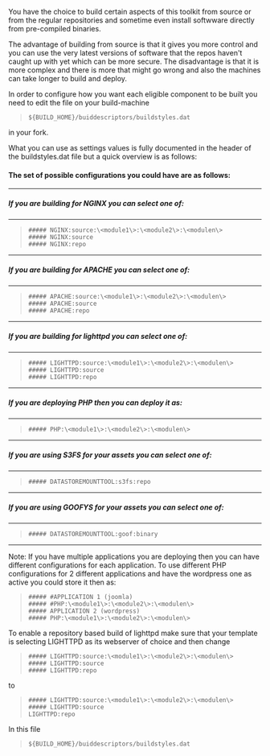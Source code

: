 You have the choice to build certain aspects of this toolkit from source or from the regular repositories and sometime even install softwware directly from pre-compiled binaries.   

The advantage of building from source is that it gives you more control and you can use the very latest versions of software that the repos haven't caught up with yet which can be more secure. The disadvantage is that it is more complex and there is more that might go wrong and also the machines can take longer to build and deploy. 

In order to configure how you want each eligible component to be built you need to edit the file on your build-machine  

>     ${BUILD_HOME}/buiddescriptors/buildstyles.dat 

in your fork.

What you can use as settings values is fully documented in the header of the buildstyles.dat file but a quick overview is as follows:

#### The set of possible configurations you could have are as follows:
-----
##### If you are building for NGINX you can select one of:
-----
>     ##### NGINX:source:\<module1\>:\<module2\>:\<modulen\>
>     ##### NGINX:source
>     ##### NGINX:repo
-----
##### If you are building for APACHE you can select one of:
-----
>     ##### APACHE:source:\<module1\>:\<module2\>:\<modulen\>
>     ##### APACHE:source
>     ##### APACHE:repo
-----
##### If you are building for lighttpd you can select one of:
-----
>     ##### LIGHTTPD:source:\<module1\>:\<module2\>:\<modulen\>
>     ##### LIGHTTPD:source
>     ##### LIGHTTPD:repo
-----
##### If you are deploying PHP then you can deploy it as:
-----
>     ##### PHP:\<module1\>:\<module2\>:\<modulen\>
-----
##### If you are using S3FS for your assets you can select one of:
-----
>     ##### DATASTOREMOUNTTOOL:s3fs:repo
-----
##### If you are using GOOFYS for your assets you can select one of:
-----
>     ##### DATASTOREMOUNTTOOL:goof:binary
-----

Note: If you have multiple applications you are deploying then you can have different configurations for each application. 
To use different PHP configurations for 2 different applications and have the wordpress one as active you could store it then as:

>     ##### #APPLICATION 1 (joomla)
>     ##### #PHP:\<module1\>:\<module2\>:\<modulen\>
>     ##### APPLICATION 2 (wordpress)
>     ##### PHP:\<module1\>:\<module2\>:\<modulen\>

To enable a repository based build of lighttpd make sure that your template is selecting LIGHTTPD as its webserver of choice and then change

>     ##### LIGHTTPD:source:\<module1\>:\<module2\>:\<modulen\>
>     ##### LIGHTTPD:source
>     ##### LIGHTTPD:repo

to

>     ##### LIGHTTPD:source:\<module1\>:\<module2\>:\<modulen\>
>     ##### LIGHTTPD:source
>     LIGHTTPD:repo

In this file

>     ${BUILD_HOME}/buiddescriptors/buildstyles.dat 

